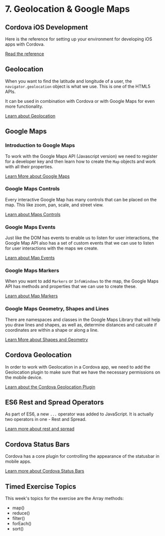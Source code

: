 # 7. Geolocation & Google Maps

## Cordova iOS Development

Here is the reference for setting up your environment for developing iOS apps with Cordova.

[Read the reference](../week6/ios.md)

## Geolocation

When you want to find the latitude and longitude of a user, the `navigator.geolocation` object is what we use. This is one of the HTML5 APIs.

It can be used in combination with Cordova or with Google Maps for even more functionality.

[Learn about Geolocation](./geolocation.md)

## Google Maps

### Introduction to Google Maps

To work with the Google Maps API (Javascript version) we need to register for a developer key and then learn how to create the `Map` objects and work with all their properties.

[Learn More about Google Maps](./google-maps.md)

### Google Maps Controls

Every interactive Google Map has many controls that can be placed on the map. This like zoom, pan, scale, and street view.

[Learn about Maps Controls](./google-maps-controls.md)

### Google Maps Events

Just like the DOM has events to enable us to listen for user interactions, the Google Map API also has a set of custom events that we can use to listen for user interactions with the maps we create.

[Learn about Map Events](./google-maps-events.md)

### Google Maps Markers

When you want to add `Markers` or `InfoWindows` to the map, the Google Maps API has methods and properties that we can use to create these.

[Learn about Map Markers](./google-maps-markers.md)

### Google Maps Geometry, Shapes and Lines

There are namespaces and classes in the Google Maps Library that will help you draw lines and shapes, as well as, determine distances and calcuate if coordinates are within a shape or along a line.

[Learn More about Shapes and Geometry](./google-maps-geometry.md)

## Cordova Geolocation

In order to work with Geolocation in a Cordova app, we need to add the Geolocation plugin to make sure that we have the necessary permissions on the mobile device.

[Learn about the Cordova Geolocation Plugin](./cordova-geolocation.md)

## ES6 Rest and Spread Operators

As part of ES6, a new `...` operator was added to JavaScript. It is actually two operators in one - Rest and Spread.

[Learn more about rest and spread](./rest-spread.md)

## Cordova Status Bars

Cordova has a core plugin for controlling the appearance of the statusbar in mobile apps.

[Learn more about Cordova Status Bars](./cordova-status.md)

## Timed Exercise Topics

This week's topics for the exercise are the Array methods:

- map()
- reduce()
- filter()
- forEach()
- sort()
